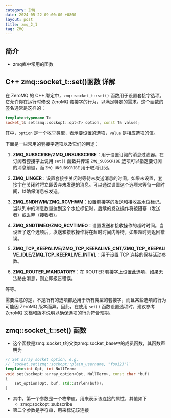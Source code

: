 ```yaml
---
category: ZMQ
date: 2024-05-22 09:00:00 +0800
layout: post
title: zmq_2_1
tag: ZMQ
---
```

## 简介

+ zmq库中常用的函数

## C++ zmq::socket_t::set()函数 详解

在 ZeroMQ 的 C++ 绑定中，`zmq::socket_t::set()` 函数用于设置套接字选项。它允许你在运行时修改 ZeroMQ 套接字的行为，以满足特定的需求。这个函数的签名通常是这样的：

```cpp
template<typename T>
socket_t& set(zmq::sockopt::opt<T> option, const T& value);
```

其中，`option` 是一个枚举类型，表示要设置的选项，`value` 是相应选项的值。

下面是一些常用的套接字选项以及它们的用途：

1. **ZMQ_SUBSCRIBE/ZMQ_UNSUBSCRIBE**：用于设置订阅的消息过滤器。在订阅者套接字上调用 `set()` 函数并传递 `ZMQ_SUBSCRIBE` 选项可以指定要订阅的消息前缀，而 `ZMQ_UNSUBSCRIBE` 用于取消订阅。

2. **ZMQ_LINGER**：设置套接字关闭时等待未发送消息的时间。如果未设置，套接字在关闭时将立即丢弃未发送的消息。可以通过设置这个选项来等待一段时间，以确保消息被发送。

3. **ZMQ_SNDHWM/ZMQ_RCVHWM**：设置套接字的发送和接收高水位标记。当队列中的消息数量达到这个水位标记时，后续的发送操作将被阻塞（发送者）或丢弃（接收者）。

4. **ZMQ_SNDTIMEO/ZMQ_RCVTIMEO**：设置发送和接收操作的超时时间。当设置了这个选项后，发送和接收操作将在超时时间内等待，如果超时则返回错误。

5. **ZMQ_TCP_KEEPALIVE/ZMQ_TCP_KEEPALIVE_CNT/ZMQ_TCP_KEEPALIVE_IDLE/ZMQ_TCP_KEEPALIVE_INTVL**：用于设置 TCP 连接的保持活动参数。

6. **ZMQ_ROUTER_MANDATORY**：在 ROUTER 套接字上设置此选项，如果无法路由消息，则立即报告错误。

等等。

需要注意的是，不是所有的选项都适用于所有类型的套接字，而且某些选项的行为可能因 ZeroMQ 版本而异。因此，在使用 `set()` 函数设置选项时，建议参考 ZeroMQ 文档和版本说明以确保选项的行为符合预期。

## zmq::socket_t::set() 函数

+ 这个函数是zmq::socket_t的父类zmq::socket_base中的成员函数，其函数声明为
```cpp
// Set array socket option, e.g.
// `socket.set(zmq::sockopt::plain_username, "foo123")`
template<int Opt, int NullTerm>
void set(sockopt::array_option<Opt, NullTerm>, const char *buf)
{
    set_option(Opt, buf, std::strlen(buf));
}
```

+ 其中，第一个参数是一个枚举值，用来表示该连接的属性，其值如下
  + zmq::sockopt::subscribe
+ 第二个参数是字符串，用来标记该连接